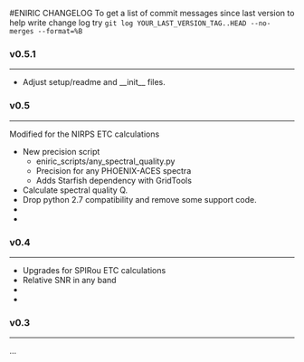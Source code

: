 #ENIRIC CHANGELOG
To get a list of commit messages since last version to help write change log try
    `git log YOUR_LAST_VERSION_TAG..HEAD --no-merges --format=%B`


### v0.5.1
---------
- Adjust setup/readme and \_\_init\_\_ files.


### v0.5
--------
Modified for the NIRPS ETC calculations
- New precision script
    - eniric_scripts/any_spectral_quality.py
    - Precision for any PHOENIX-ACES spectra
    - Adds Starfish dependency with GridTools
- Calculate spectral quality Q.
- Drop python 2.7 compatibility and remove some support code.
-
-

### v0.4
----
- Upgrades for SPIRou ETC calculations
- Relative SNR in any band
-
-

### v0.3
----
...

